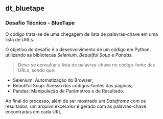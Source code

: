 ## dt_bluetape
### Desafio Técnico - BlueTape

O código trata-se de uma chegagem de lista de palavras-chave em uma lista de URLs.

O objetivo do desafio é o desenvolvimento de um código em Python, utilizando as bibliotecas *Selenium*, *Beautiful Soup* e *Pandas*.

> Deve-se consultar a lista de palavras-chave no código-fonte das URLs, sendo que:

+ Selenium: Automatização do Browser;
+ Beautiful Soup: Acesso dos códigos-fontes das páginas;
+ Pandas: Manipulação de Parâmetros e de Resultado.

Ao final do processo, além de ser mostrado um *Dataframe* com os resultados, um arquivo excel.xlsx é gerado com as palavras-chave encontradas em cada URL.
